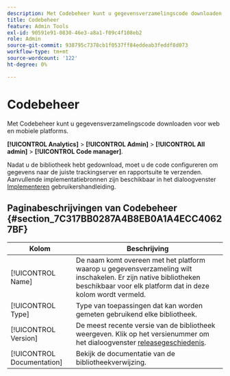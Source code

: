 ```yaml
---
description: Met Codebeheer kunt u gegevensverzamelingscode downloaden voor web en mobiele platforms.
title: Codebeheer
feature: Admin Tools
exl-id: 90591e91-0830-46e3-a8a1-f09c4f108eb2
role: Admin
source-git-commit: 938795c7378cb1f0537ff84eddeab3feddf8d073
workflow-type: tm+mt
source-wordcount: '122'
ht-degree: 0%

---
```


# Codebeheer

Met Codebeheer kunt u gegevensverzamelingscode downloaden voor web en mobiele platforms.

**[!UICONTROL Analytics]** > **[!UICONTROL Admin]** > **[!UICONTROL All admin]** > **[!UICONTROL Code manager]**.

Nadat u de bibliotheek hebt gedownload, moet u de code configureren om gegevens naar de juiste trackingserver en rapportsuite te verzenden. Aanvullende implementatiebronnen zijn beschikbaar in het dialoogvenster [Implementeren](/help/implement/home.md) gebruikershandleiding.

## Paginabeschrijvingen van Codebeheer {#section_7C317BB0287A4B8EB0A1A4ECC40627BF}

| Kolom | Beschrijving |
|--- |--- |
| [!UICONTROL Name] | De naam komt overeen met het platform waarop u gegevensverzameling wilt inschakelen. Er zijn native bibliotheken beschikbaar voor elk platform dat in deze kolom wordt vermeld. |
| [!UICONTROL Type] | Type van toepassingen dat kan worden gemeten gebruikend elke bibliotheek. |
| [!UICONTROL Version] | De meest recente versie van de bibliotheek weergeven. Klik op het versienummer om het dialoogvenster [releasegeschiedenis](https://experienceleague.adobe.com/docs/analytics/implementation/appmeasurement-updates.html?lang=nl-NL). |
| [!UICONTROL Documentation] | Bekijk de documentatie van de bibliotheekverwijzing. |
